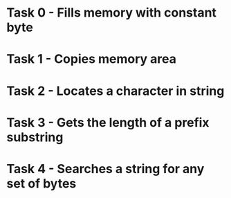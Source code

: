 # Task 0 - Fills memory with constant byte
# Task 1 - Copies memory area
# Task 2 - Locates a character in string
# Task 3 - Gets the length of a prefix substring
# Task 4 - Searches a string for any set of bytes
